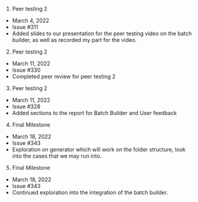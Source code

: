 1. Peer testing 2
- March 4, 2022
- Issue #311
- Added slides to our presentation for the peer testing video on the batch builder, as well as recorded my part for the video.

2. Peer testing 2
- March 11, 2022
- Issue #330
- Completed peer review for peer testing 2

3. Peer testing 2
- March 11, 2022
- Issue #328
- Added sections to the report for Batch Builder and User feedback

4. Final Milestone 
- March 18, 2022
- Issue #343
- Exploration on generator which will work on the folder structure, look into the cases that we may run into. 


5. Final Milestone 
- March 18, 2022
- Issue #343
- Continued exploration into the integration of the batch builder.